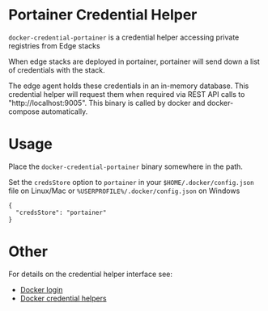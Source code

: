 # Portainer Credential Helper
`docker-credential-portainer` is a credential helper accessing private registries from Edge stacks

When edge stacks are deployed in portainer, portainer will send down a list of credentials with the stack.

The edge agent holds these credentials in an in-memory database.  This credential helper will request them when required via REST API calls
to "http://localhost:9005". This binary is called by docker and docker-compose automatically.

# Usage

Place the `docker-credential-portainer` binary somewhere in the path.

Set the `credsStore` option to `portainer` in your `$HOME/.docker/config.json` file on Linux/Mac or `%USERPROFILE%/.docker/config.json` on Windows

```
{
  "credsStore": "portainer"
}
```


# Other
For details on the credential helper interface see: 
- [Docker login](https://docs.docker.com/engine/reference/commandline/login/)
- [Docker credential helpers](https://github.com/docker/docker-credential-helpers)
